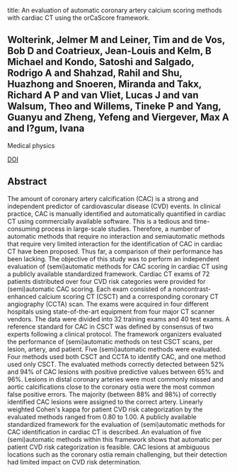 title: An evaluation of automatic coronary artery calcium scoring methods with cardiac CT using the orCaScore framework.

## Wolterink, Jelmer M and Leiner, Tim and de Vos, Bob D and Coatrieux, Jean-Louis and Kelm, B Michael and Kondo, Satoshi and Salgado, Rodrigo A and Shahzad, Rahil and Shu, Huazhong and Snoeren, Miranda and Takx, Richard A P and van Vliet, Lucas J and van Walsum, Theo and Willems, Tineke P and Yang, Guanyu and Zheng, Yefeng and Viergever, Max A and I?gum, Ivana
Medical physics

<a href="https://doi.org/10.1118/1.4945696">DOI</a>

## Abstract
The amount of coronary artery calcification (CAC) is a strong and independent predictor of cardiovascular disease (CVD) events. In clinical practice, CAC is manually identified and automatically quantified in cardiac CT using commercially available software. This is a tedious and time-consuming process in large-scale studies. Therefore, a number of automatic methods that require no interaction and semiautomatic methods that require very limited interaction for the identification of CAC in cardiac CT have been proposed. Thus far, a comparison of their performance has been lacking. The objective of this study was to perform an independent evaluation of (semi)automatic methods for CAC scoring in cardiac CT using a publicly available standardized framework. Cardiac CT exams of 72 patients distributed over four CVD risk categories were provided for (semi)automatic CAC scoring. Each exam consisted of a noncontrast-enhanced calcium scoring CT (CSCT) and a corresponding coronary CT angiography (CCTA) scan. The exams were acquired in four different hospitals using state-of-the-art equipment from four major CT scanner vendors. The data were divided into 32 training exams and 40 test exams. A reference standard for CAC in CSCT was defined by consensus of two experts following a clinical protocol. The framework organizers evaluated the performance of (semi)automatic methods on test CSCT scans, per lesion, artery, and patient. Five (semi)automatic methods were evaluated. Four methods used both CSCT and CCTA to identify CAC, and one method used only CSCT. The evaluated methods correctly detected between 52% and 94% of CAC lesions with positive predictive values between 65% and 96%. Lesions in distal coronary arteries were most commonly missed and aortic calcifications close to the coronary ostia were the most common false positive errors. The majority (between 88% and 98%) of correctly identified CAC lesions were assigned to the correct artery. Linearly weighted Cohen's kappa for patient CVD risk categorization by the evaluated methods ranged from 0.80 to 1.00. A publicly available standardized framework for the evaluation of (semi)automatic methods for CAC identification in cardiac CT is described. An evaluation of five (semi)automatic methods within this framework shows that automatic per patient CVD risk categorization is feasible. CAC lesions at ambiguous locations such as the coronary ostia remain challenging, but their detection had limited impact on CVD risk determination.

